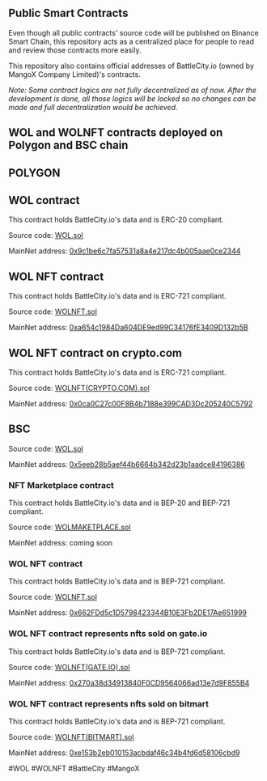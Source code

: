 <h2> Public Smart Contracts </h2>

Even though all public contracts' source code will be published on Binance Smart Chain, this repository acts as a centralized place for people to read and review those contracts more easily.

This repository also contains official addresses of BattleCity.io (owned by MangoX Company Limited)'s contracts.

<i> Note: Some contract logics are not fully decentralized as of now. After the development is done, all those logics will be locked so no changes can be made and full decentralization would be achieved. </i>

<h2>WOL and WOLNFT contracts deployed on Polygon and BSC chain </h2>

<h2>POLYGON</h2>

<h2> WOL contract</h2>
This contract holds BattleCity.io's data and is ERC-20 compliant.

Source code: [WOL.sol](https://github.com/battle-city-io/smart-contracts/blob/master/POLYGON/WOL.sol)

MainNet address: [0x9c1be6c7fa57531a8a4e217dc4b005aae0ce2344](https://polygonscan.com/token/0x9c1be6c7fa57531a8a4e217dc4b005aae0ce2344)

<h2> WOL NFT contract</h2>
This contract holds BattleCity.io's data and is ERC-721 compliant.

Source code: [WOLNFT.sol](https://github.com/battle-city-io/smart-contracts/blob/master/POLYGON/WOLNFT.sol)

MainNet address: [0xa654c1984Da604DE9ed99C34176fE3409D132b5B](https://polygonscan.com/token/0xa654c1984Da604DE9ed99C34176fE3409D132b5B)

<h2> WOL NFT contract on crypto.com</h2>
This contract holds BattleCity.io's data and is ERC-721 compliant.

Source code: [WOLNFT(CRYPTO.COM).sol](https://github.com/battle-city-io/smart-contracts/blob/master/POLYGON/WOLNFT(CRYPTO.COM).sol)

MainNet address: [0x0ca0C27c00F8B4b7188e399CAD3Dc205240C5792](https://polygonscan.com/token/0x0ca0C27c00F8B4b7188e399CAD3Dc205240C5792)

<h2>BSC</h2>

Source code: [WOL.sol](https://github.com/battle-city-io/smart-contracts/blob/master/BSC/WOL.sol)

MainNet address: [0x5eeb28b5aef44b6664b342d23b1aadce84196386](https://bscscan.com/token/0x5eeb28b5aef44b6664b342d23b1aadce84196386)

<h3> NFT Marketplace contract </h3>
This contract holds BattleCity.io's data and is BEP-20 and BEP-721 compliant.

Source code: [WOLMAKETPLACE.sol](https://github.com/battle-city-io/smart-contracts/blob/master/BSC/WOLMAKETPLACE.sol)

MainNet address: coming soon

<h3> WOL NFT contract </h3>
This contract holds BattleCity.io's data and is BEP-721 compliant.

Source code: [WOLNFT.sol](https://github.com/battle-city-io/smart-contracts/blob/master/BSC/WOLNFT.sol)

MainNet address: [0x662FDd5c1D5798423344B10E3Fb2DE17Ae651999](https://bscscan.com/token/0x662FDd5c1D5798423344B10E3Fb2DE17Ae651999)

<h3> WOL NFT contract represents nfts sold on gate.io</h3>
This contract holds BattleCity.io's data and is BEP-721 compliant.

Source code: [WOLNFT(GATE.IO).sol](https://github.com/battle-city-io/smart-contracts/blob/master/BSC/WOLNFT(GATE.IO).sol)

MainNet address: [0x270a38d34913840F0CD9564066ad13e7d9F855B4](https://bscscan.com/token/0x270a38d34913840F0CD9564066ad13e7d9F855B4)


<h3> WOL NFT contract represents nfts sold on bitmart</h3>
This contract holds BattleCity.io's data and is BEP-721 compliant.

Source code: [WOLNFT(BITMART).sol](https://github.com/battle-city-io/smart-contracts/blob/master/BSC/WOLNFT(BITMART).sol)

MainNet address: [0xe153b2eb010153acbdaf46c34b4fd6d58106cbd9](https://bscscan.com/token/0xe153b2eb010153acbdaf46c34b4fd6d58106cbd9)


#WOL #WOLNFT #BattleCity #MangoX
